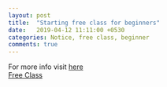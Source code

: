 ```yaml
---
layout: post
title:  "Starting free class for beginners"
date:   2019-04-12 11:11:00 +0530
categories: Notice, free class, beginner 
comments: true
---
```


For more info visit [here](http://asma.mgeek.in/Free%20Class/)  
<a  href="http://asma.mgeek.in/Free%20Class/" class="btn btn-primary"> Free Class</a>